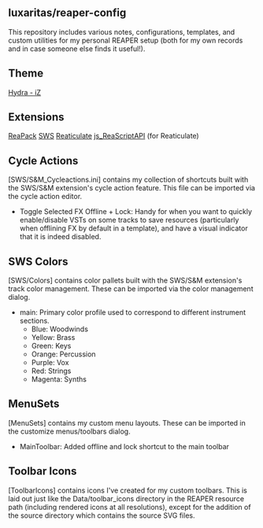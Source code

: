 ## luxaritas/reaper-config

This repository includes various notes, configurations, templates, and custom utilities for my
personal REAPER setup (both for my own records and in case someone else finds it useful!).

## Theme
[Hydra - iZ](https://stash.reaper.fm/theme/2446/Hydra%20-%20iZ%20v1.3)

## Extensions
[ReaPack](https://reapack.com/)
[SWS](https://www.sws-extension.org/)
[Reaticulate](https://reaticulate.com/)
[js_ReaScriptAPI](https://forum.cockos.com/showthread.php?t=212174) (for Reaticulate)

## Cycle Actions
[SWS/S&M_Cycleactions.ini] contains my collection of shortcuts built with the SWS/S&M extension's
cycle action feature. This file can be imported via the cycle action editor.
- Toggle Selected FX Offline + Lock: Handy for when you want to quickly enable/disable VSTs on
  some tracks to save resources (particularly when offlining FX by default in a template),
  and have a visual indicator that it is indeed disabled.

## SWS Colors
[SWS/Colors] contains color pallets built with the SWS/S&M extension's track color management.
These can be imported via the color management dialog.
- main: Primary color profile used to correspond to different instrument sections.
    - Blue: Woodwinds
    - Yellow: Brass
    - Green: Keys
    - Orange: Percussion
    - Purple: Vox
    - Red: Strings
    - Magenta: Synths

## MenuSets
[MenuSets] contains my custom menu layouts. These can be imported in the customize menus/toolbars dialog.
- MainToolbar: Added offline and lock shortcut to the main toolbar

## Toolbar Icons
[ToolbarIcons] contains icons I've created for my custom toolbars. This is laid out just like
the Data/toolbar_icons directory in the REAPER resource path (including rendered icons at all resolutions),
except for the addition of the source directory which contains the source SVG files.
